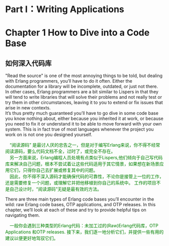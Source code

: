 # Part I：Writing Applications

# Chapter 1 How to Dive into a Code Base

## 如何深入代码库
<p></p>
"Read the source" is one of the most annoying things to be told, but dealing with Erlang programmers, you’ll have to do it often. Either the documentation for a library will be incomplete, outdated, or just not there.<br>
In other cases, Erlang programmers are a bit similar to Lispers in that they will tend to write libraries that will solve their problems and not really test or try them in other circumstances, leaving it to you to extend or fix issues that arise in new contexts.<br>
It’s thus pretty much guaranteed you’ll have to go dive in some code base you know nothing about, either because you inherited it at work, or because you need to fix it or understand it to be able to move forward with your own system.
This is in fact true of most languages whenever the project you work on is not one you designed yourself.
<p></p>
<font color="green">
&emsp;“阅读源码” 是最讨人厌的忠告之一，但是对于编写Erlang来说，你不得不经常阅读源码，要么代码文档不全，过时了，或完全不存在。<br>
&emsp;另一方面来说，Erlang编程人员处境有点类似于Lispers,他们倾向于自己写代码库来解决自己问题，根本不尝试着让这些代码适用于其它情景，如果想在新场景应用它们，只得你自己去扩展或修复其中的问题。<br>
&emsp;因此，你不得不深入源码才能确保代码的可靠性，不论你是接管上一位的工作，还是需要修复一个问题，或理解它并把他移植到你自己的系统中。
工作的项目不是自己设计时，“阅读源码”无疑是最有效的方法。
</font>
<p></p>
There are three main types of Erlang code bases you’ll encounter in the wild: raw Erlang code bases, OTP applications, and OTP releases. In this chapter, we’ll look at each of these and try to provide helpful tips on navigating them.
<p></p>
<font color="green">
&emsp;一般你会遇到三种类型的Erlang代码：未加工过的(Raw)Erlang代码库，OTP Applications 和OTP releases. 接下来，我们逐一地分析它们，并提供一些有用的建议以便更好地驾驭它们。
</font>
<p></p>




















